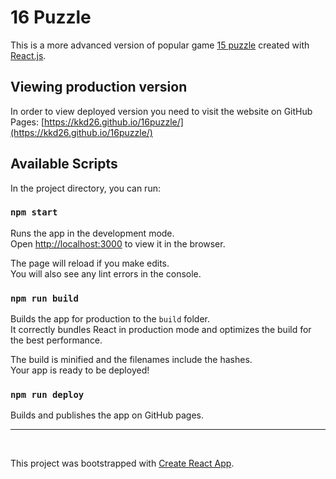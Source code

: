 # 16 Puzzle

This is a more advanced version of popular game [15 puzzle](https://en.wikipedia.org/wiki/15_puzzle) created with [React.js](https://reactjs.org/). 

## Viewing production version

In order to view deployed version you need to visit the website on GitHub Pages: [https://kkd26.github.io/16puzzle/](https://kkd26.github.io/16puzzle/)

## Available Scripts

In the project directory, you can run:

### `npm start`

Runs the app in the development mode.<br />
Open [http://localhost:3000](http://localhost:3000) to view it in the browser.

The page will reload if you make edits.<br />
You will also see any lint errors in the console.

### `npm run build`

Builds the app for production to the `build` folder.<br />
It correctly bundles React in production mode and optimizes the build for the best performance.

The build is minified and the filenames include the hashes.<br />
Your app is ready to be deployed!

### `npm run deploy`

Builds and publishes the app on GitHub pages.

----
<br>

This project was bootstrapped with [Create React App](https://github.com/facebook/create-react-app).
